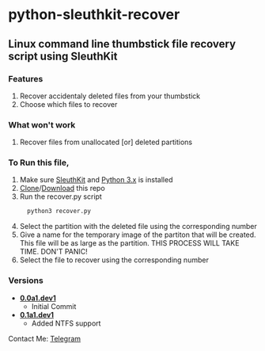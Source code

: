 # python-sleuthkit-recover

## Linux command line thumbstick file recovery script using SleuthKit

### Features
1. Recover accidentaly deleted files from your thumbstick
1. Choose which files to recover

### What won't work
1. Recover files from unallocated [or] deleted partitions

### To Run this file,
1. Make sure [SleuthKit](https://www.sleuthkit.org/sleuthkit/download.php "SleuthKit download page") and [Python 3.x](https://www.python.org/downloads/ "Python download page") is installed
1. [Clone](https://github.com/Deepak710/python-sleuthkit-recover.git)/[Download](https://github.com/Deepak710/python-sleuthkit-recover/archive/master.zip) this repo
1. Run the recover.py script
    ```cmd
      python3 recover.py
    ```
1. Select the partition with the deleted file using the corresponding number
1. Give a name for the temporary image of the partiton that will be created. This file will be as large as the partition. THIS PROCESS WILL TAKE TIME. DON'T PANIC!
1. Select the file to recover using the corresponding number

### Versions
* **[0.0a1.dev1](https://github.com/Deepak710/python-sleuthkit-recover/tree/0.0a1.dev1)**
  * Initial Commit
* **[0.1a1.dev1](https://github.com/Deepak710/python-sleuthkit-recover/tree/0.1a1.dev1)**
  * Added NTFS support

Contact Me: [Telegram](https://t.me/AzorAhoy)
